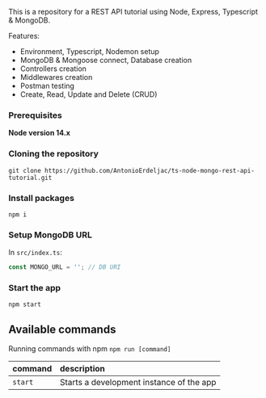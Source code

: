 This is a repository for a REST API tutorial using Node, Express, Typescript & MongoDB.


Features:

- Environment, Typescript, Nodemon setup
- MongoDB & Mongoose connect, Database creation
- Controllers creation
- Middlewares creation
- Postman testing
- Create, Read, Update and Delete (CRUD)

### Prerequisites

**Node version 14.x**

### Cloning the repository

```shell
git clone https://github.com/AntonioErdeljac/ts-node-mongo-rest-api-tutorial.git
```

### Install packages

```shell
npm i
```

### Setup MongoDB URL

In `src/index.ts`:

```js
const MONGO_URL = ''; // DB URI
```

### Start the app

```shell
npm start
```

## Available commands

Running commands with npm `npm run [command]`

| command         | description                              |
| :-------------- | :--------------------------------------- |
| `start`         | Starts a development instance of the app |
